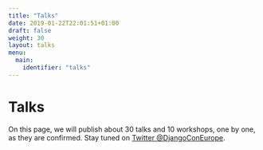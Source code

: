 ```yaml
---
title: "Talks"
date: 2019-01-22T22:01:51+01:00
draft: false
weight: 30
layout: talks
menu:
  main:
    identifier: "talks"
---
```


# Talks

On this page, we will publish about 30 talks and 10 workshops, one by one, as
they are confirmed. Stay tuned on
[Twitter @DjangoConEurope](https://twitter.com/djangoconeurope).
